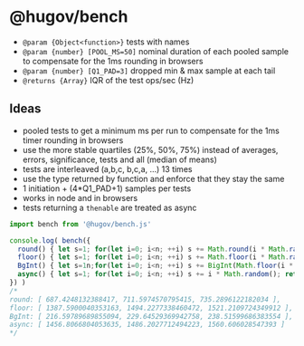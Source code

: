 # @hugov/bench

* `@param {Object<function>}` tests with names
* `@param {number} [POOL_MS=50]` nominal duration of each pooled sample to compensate for the 1ms rounding in browsers
* `@param {number} [Q1_PAD=3]` dropped min & max sample at each tail
* `@returns {Array}` IQR of the test ops/sec (Hz)

## Ideas

* pooled tests to get a minimum ms per run to compensate for the 1ms timer rounding in browsers
* use the more stable quartiles (25%, 50%, 75%) instead of averages, errors, significance, tests and all (median of means)
* tests are interleaved (a,b,c, b,c,a, ...) 13 times
* use the type returned by function and enforce that they stay the same
* 1 initiation + (4*Q1_PAD+1) samples per tests
* works in node and in browsers
* tests returning a `thenable` are treated as async

```javascript
import bench from '@hugov/bench.js'

console.log( bench({
  round() { let s=1; for(let i=0; i<n; ++i) s += Math.round(i * Math.random()); return s },
  floor() { let s=1; for(let i=0; i<n; ++i) s += Math.floor(i * Math.random()); return s },
  BgInt() { let s=1n;for(let i=0; i<n; ++i) s += BigInt(Math.floor(i * Math.random())); return s },
  async() { let s=1; for(let i=0; i<n; ++i) s += i * Math.random(); return Promise.resolve(s) },
}) )
/*
round: [ 687.4248132388417, 711.5974570795415, 735.2896122182034 ],
floor: [ 1387.5900040353163, 1494.2277338460472, 1521.2109724349912 ],
BgInt: [ 216.59789689855094, 229.64529369942758, 238.51599686383554 ],
async: [ 1456.8066804053635, 1486.2027712494223, 1560.606028547393 ]
*/
```

